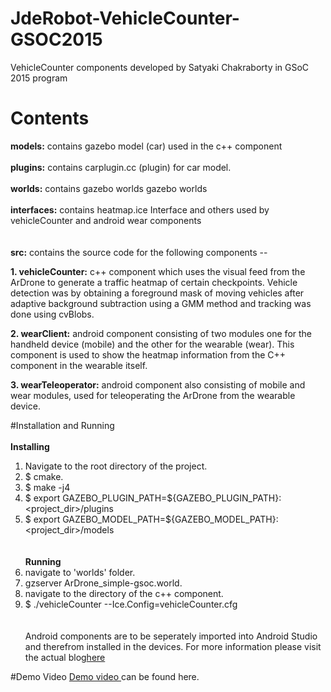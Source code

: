 # JdeRobot-VehicleCounter-GSOC2015
VehicleCounter components developed by Satyaki Chakraborty in GSoC 2015 program

# Contents
<b>models:</b> contains gazebo model (car) used in the c++ component
<br><br>
<b>plugins:</b> contains carplugin.cc (plugin) for car model.
<br><br>
<b>worlds:</b> contains gazebo worlds gazebo worlds
<br><br>
<b>interfaces:</b> contains heatmap.ice Interface and others used by vehicleCounter and android wear components<br>
<br><br>
<b>src:</b> contains the source code for the following components --
<p><b>1. vehicleCounter:</b> c++ component which uses the visual feed from the ArDrone to generate a traffic heatmap of certain checkpoints. Vehicle detection was by obtaining a foreground mask of moving vehicles after adaptive background subtraction using a GMM method and tracking was done using cvBlobs.
<br><p><b>2. wearClient:</b> android component consisting of two modules one for the handheld device (mobile) and the other for the wearable (wear). This component is used to show the heatmap information from the C++ component in the wearable itself.
<br><p><b>3. wearTeleoperator:</b> android component also consisting of mobile and wear modules, used for teleoperating the ArDrone from the wearable device.

#Installation and Running
<br><br>
<b>Installing</b><br>
1. Navigate to the root directory of the project. <br>
2. $ cmake. <br>
3. $ make -j4 <br>
4. $ export GAZEBO_PLUGIN_PATH=${GAZEBO_PLUGIN_PATH}:<project_dir>/plugins <br>
5. $ export GAZEBO_MODEL_PATH=${GAZEBO_MODEL_PATH}:<project_dir>/models <br>
<br><br>
<b>Running</b></br>
1. navigate to 'worlds' folder. <br>
2. gzserver ArDrone_simple-gsoc.world. <br>
3. navigate to the directory of the c++ component. <br>
4. $ ./vehicleCounter --Ice.Config=vehicleCounter.cfg </br>
<br><br>
Android components are to be seperately imported into Android Studio and therefrom installed in the devices.
For more information please visit the actual blog<a href="http://jderobot.org/Chakraborty-colab#Documentation">here</a>

#Demo Video
<a
 href = "https://www.youtube.com/watch?v=VCij_LN1CRU">
 Demo video
</a> can be found here.